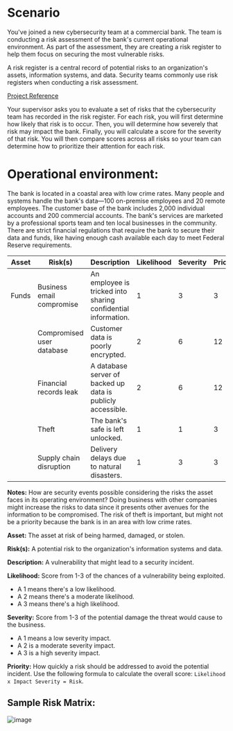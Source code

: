 # Scenario
You've joined a new cybersecurity team at a commercial bank. The team is conducting a risk assessment of the bank's current operational environment. As part of the assessment, they are creating a risk register to help them focus on securing the most vulnerable risks.

A risk register is a central record of potential risks to an organization's assets, information systems, and data. Security teams commonly use risk registers when conducting a risk assessment.

[Project Reference](https://www.coursera.org/learn/assets-threats-and-vulnerabilities)

Your supervisor asks you to evaluate a set of risks that the cybersecurity team has recorded in the risk register. For each risk, you will first determine how likely that risk is to occur. Then, you will determine how severely that risk may impact the bank. Finally, you will calculate a score for the severity of that risk. You will then compare scores across all risks so your team can determine how to prioritize their attention for each risk.

# Operational environment:
The bank is located in a coastal area with low crime rates. Many people and systems handle the bank's data—100 on-premise employees and 20 remote employees. The customer base of the bank includes 2,000 individual accounts and 200 commercial accounts. The bank's services are marketed by a professional sports team and ten local businesses in the community. There are strict financial regulations that require the bank to secure their data and funds, like having enough cash available each day to meet Federal Reserve requirements.

| Asset                     | Risk(s)                     | Description                                                  | Likelihood | Severity | Priority |  
|---------------------------|-----------------------------|--------------------------------------------------------------|------------|----------|----------|
| Funds | Business email compromise   | An employee is tricked into sharing confidential information. |     1       |     3     |     3    |
|  | Compromised user database  | Customer data is poorly encrypted.  |     2       |     6     |   12   |
|     |Financial records leak |A database server of backed up data is publicly accessible.  |      2      |     6     |     12     |
|                      | Theft |The bank's safe is left unlocked. |      1      |    1      |     3     |
|    |Supply chain disruption  | Delivery delays due to natural disasters. |     1       |     3     |     3     |

**Notes:** How are security events possible considering the risks the asset faces in its operating environment?
Doing business with other companies might increase the risks to data since it presents other avenues for the information to be compromised. The risk of theft is important, but might not be a priority because the bank is in an area with low crime rates.

**Asset:** The asset at risk of being harmed, damaged, or stolen.

**Risk(s):** A potential risk to the organization's information systems and data.

**Description:** A vulnerability that might lead to a security incident.

**Likelihood:** Score from 1-3 of the chances of a vulnerability being exploited. 
- A 1 means there's a low likelihood.
- A 2 means there's a moderate likelihood.
- A 3 means there's a high likelihood.

**Severity:** Score from 1-3 of the potential damage the threat would cause to the business. 
- A 1 means a low severity impact.
- A 2 is a moderate severity impact.
- A 3 is a high severity impact.

**Priority:** How quickly a risk should be addressed to avoid the potential incident. Use the following formula to calculate the overall score: `Likelihood x Impact Severity = Risk`.

## Sample Risk Matrix:
![image](https://github.com/user-attachments/assets/cbdc5c33-c9f4-441c-9f2a-d4230a67c724)

